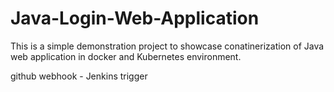 # Java-Login-Web-Application

This is a simple demonstration project to showcase conatinerization of Java web application in docker and Kubernetes environment.

github webhook - Jenkins trigger
